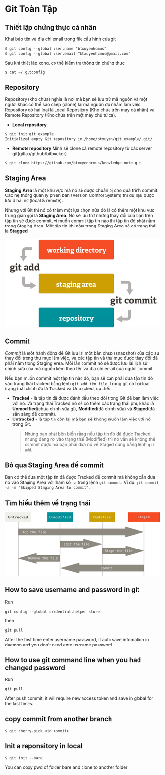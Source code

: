 # Git Toàn Tập

## Thiết lập chứng thực cá nhân

Khai báo tên và địa chỉ email trong file cấu hình của git

```
$ git config --global user.name "btxuyenhcmus"
$ git config --global user.email "btxuyenhcmus@gmail.com"
```

Sau khi thiết lập xong, có thể kiểm tra thông tin chứng thực

```
$ cat ~/.gitconfig
```

## Repository

Repository (kho chứa) nghĩa là nơi mà bạn sẽ lưu trữ mã nguồn và một người khác có thể sao chép (clone) lại mã nguồn đó nhằm làm việc. Repository có hai loại là Local Repository (Kho chứa trên máy cá nhân) và Remote Repository (Kho chứa trên một máy chủ từ xa).

- **Local repository**.

```
$ git init git_example
Initialized empty Git repository in /home/btxuyen/git_example/.git/
```

- **Remote repository**
  Mình sẽ clone cá remote repository từ các server git(gitlab/github/bitbucker)

```
$ git clone https://github.com/btxuyenhcmus/knowledge-note.git
```

## Staging Area

**Staging Area** là một khu vực mà nó sẽ được chuẩn bị cho quá trình commit. Các hệ thống quản lý phiên bản (Version Control System) thì dữ liệu được lưu ở hai nơi(local & remote).

Nhưng với Git thì nó có thêm một lựa chọn nữa đó là có thêm một khu vưc trung gian gọi là **Staging Area**. Nó sẽ lưu trữ những thay đổi của bạn trên tập tin sẽ được commit, vì muốn commit tập tin nào thì tập tin đó phải nằm trong Staging Area. Một tập tin khi nằm trong Staging Area sẽ có trạng thái là **Stagged**.

![staging_area](./src/static/git-staging-area.png.webp)

## Commit

_Commit_ là một hành động để Git lưu lại một bản chụp (snapshot) của các sự thay đổi trong thư mục làm việc, và các tập tin và thư mục được thay đổi đã phải nằm trong Staging Area. Mỗi lần commit nó sẽ được lưu lại lịch sử chỉnh sửa của mã nguồn kèm theo tên và địa chỉ email của người commit.

Nếu bạn muốn commit một tập tin nào đó, bạn sẽ cần phải đưa tập tin đó vào trạng thái tracked bằng lệnh `git add tên_file`. Trong git có hai loại trạng thái chính đó là Tracked và Untracked, cụ thể:

- **Tracked** - là tập tin đã được đánh dấu theo dõi trong Git để bạn làm việc với nó. Và trạng thái Tracked nó sẽ có thêm các trạng thái phụ khác là **Unmodified**(chưa chỉnh sửa gì), **Modified**(đã chỉnh sửa) và **Staged**(đã sẵn sàng để commit).
- **Untracked** - là tập tin còn lại mà bạn sẽ không muốn làm việc với nó trong Git.
  > Nhưng bạn phải bên biến rằng nếu tập tin đó đã được Tracked nhưng đang rơi vào trạng thái (Modified) thì nó vẫn sẽ không thể commit được mà bạn phải đưa nó về Staged cũng bằng lệnh `git add`.

## Bỏ qua Staging Area để commit

Bạn có thể đưa một tập tin đã được Tracked để commit mà không cần đưa nó vào Staging Area với tham số `-a` trong lệnh `git commit`. Ví dụ: `git commit -a -m "Skipped Staging Area to commit"`.

## Tìm hiểu thêm về trạng thái

![git-lifecicle](./src/static/git-lifecycle.webp)

## How to save username and password in git

Run

```
git config --global credential.helper store
```

then

```
git pull
```

After the first time enter username password, it auto save infomation in daemon and you don't need ente usrname password.

## How to use git command line when you had changed password

Run

```
git pull
```

After push commit, it will require new access token and save in global for the last times.

## copy commit from another branch

```
$ git cherry-pick <id_commit>
```

## Init a reponsitory in local

```
$ git init --bare
```

You can copy pwd of folder bare and clone to another folder
